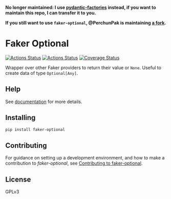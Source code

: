 **No longer maintained: I use
[pydantic-factories](https://github.com/Goldziher/pydantic-factories) instead,
if you want to maintain this repo, I can transfer it to you.**

**If you still want to use `faker-optional`, @PerchunPak is maintaining
[a fork](https://github.com/PerchunPak/optional-faker).**

# Faker Optional

[![Actions Status](https://github.com/lyz-code/faker-optional/workflows/Tests/badge.svg)](https://github.com/lyz-code/faker-optional/actions)
[![Actions Status](https://github.com/lyz-code/faker-optional/workflows/Build/badge.svg)](https://github.com/lyz-code/faker-optional/actions)
[![Coverage Status](https://coveralls.io/repos/github/lyz-code/faker-optional/badge.svg?branch=master)](https://coveralls.io/github/lyz-code/faker-optional?branch=master)

Wrapper over other Faker providers to return their value or `None`. Useful to
create data of type `Optional[Any]`.

## Help

See [documentation](https://lyz-code.github.io/faker-optional) for more details.

## Installing

```bash
pip install faker-optional
```

## Contributing

For guidance on setting up a development environment, and how to make a
contribution to *faker-optional*, see
[Contributing to faker-optional](https://lyz-code.github.io/faker-optional/contributing).

## License

GPLv3
